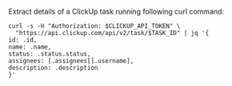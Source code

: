 Extract details of a ClickUp task running following curl command:

```
curl -s -H "Authorization: $CLICKUP_API_TOKEN" \
  "https://api.clickup.com/api/v2/task/$TASK_ID" | jq '{
id: .id,
name: .name,
status: .status.status,
assignees: [.assignees[].username],
description: .description
}'
```
